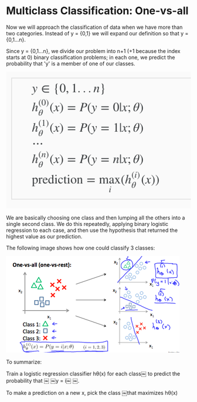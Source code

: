 # Multiclass Classification: One-vs-all

Now we will approach the classification of data when we have more than two categories. Instead of y = {0,1} we will expand our definition so that y = {0,1...n}.

Since y = {0,1...n}, we divide our problem into n+1 (+1 because the index starts at 0) binary classification problems; in each one, we predict the probability that 'y' is a member of one of our classes.

![](MultipleClassification-1.png)

We are basically choosing one class and then lumping all the others into a single second class. We do this repeatedly, applying binary logistic regression to each case, and then use the hypothesis that returned the highest value as our prediction.

The following image shows how one could classify 3 classes:

![](MultipleClassification-2.png)


To summarize:

Train a logistic regression classifier hθ(x) for each class￼ to predict the probability that ￼ ￼y = i￼ ￼.

To make a prediction on a new x, pick the class ￼that maximizes hθ(x)